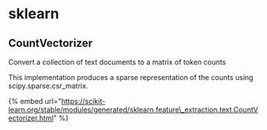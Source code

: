 # sklearn

## CountVectorizer

Convert a collection of text documents to a matrix of token counts

This implementation produces a sparse representation of the counts using scipy.sparse.csr\_matrix.



{% embed url="https://scikit-learn.org/stable/modules/generated/sklearn.feature\_extraction.text.CountVectorizer.html" %}



